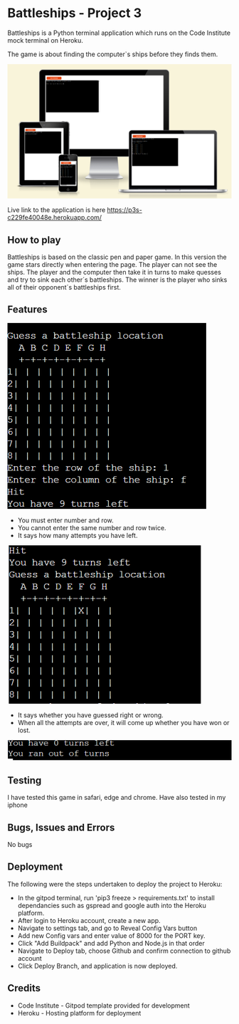 # Battleships - Project 3

Battleships is a Python terminal application which runs on the Code Institute mock terminal on Heroku.

The game is about finding the computer`s ships before they finds them.

<img src="https://github.com/Sofski93/Project-3/blob/main/4.png">

Live link to the application is here https://p3s-c229fe40048e.herokuapp.com/

## How to play

Battleships is based on the classic pen and paper game.
In this version the game stars directly when entering the page.
The player can not see the ships.
The player and the computer then take it in turns to make quesses and try to sink each other´s battleships.
The winner is the player who sinks all of their opponent´s battleships first.

## Features 

<img src="https://github.com/Sofski93/Project-3/blob/main/1.png">

+ You must enter number and row.
+ You cannot enter the same number and row twice.
+ It says how many attempts you have left.

<img src="https://github.com/Sofski93/Project-3/blob/main/2.png">

+ It says whether you have guessed right or wrong.
+ When all the attempts are over, it will come up whether you have won or lost.

<img src="https://github.com/Sofski93/Project-3/blob/main/3.png">
  
## Testing

I have tested this game in safari, edge and chrome.
Have also tested in my iphone


## Bugs, Issues and Errors

No bugs


## Deployment

The following were the steps undertaken to deploy the project to Heroku:
+ In the gitpod terminal, run 'pip3 freeze > requirements.txt' to install dependancies such as gspread and google auth into the Heroku platform.
+ After login to Heroku account, create a new app.
+ Navigate to settings tab, and go to Reveal Config Vars button
+ Add new Config vars  and enter value of 8000 for the PORT key.
+ Click "Add Buildpack" and add Python and Node.js in that order
+ Navigate to Deploy tab, choose Github and confirm connection to github account
+ Click Deploy Branch, and application is now deployed.


## Credits

+ Code Institute - Gitpod template provided for development
+ Heroku - Hosting platform for deployment      
